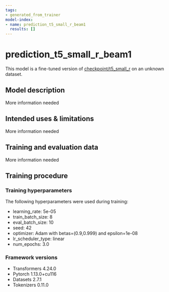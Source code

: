 ```yaml
---
tags:
- generated_from_trainer
model-index:
- name: prediction_t5_small_r_beam1
  results: []
---
```


<!-- This model card has been generated automatically according to the information the Trainer had access to. You
should probably proofread and complete it, then remove this comment. -->

# prediction_t5_small_r_beam1

This model is a fine-tuned version of [checkpoint/t5_small_r](https://huggingface.co/checkpoint/t5_small_r) on an unknown dataset.

## Model description

More information needed

## Intended uses & limitations

More information needed

## Training and evaluation data

More information needed

## Training procedure

### Training hyperparameters

The following hyperparameters were used during training:
- learning_rate: 5e-05
- train_batch_size: 8
- eval_batch_size: 10
- seed: 42
- optimizer: Adam with betas=(0.9,0.999) and epsilon=1e-08
- lr_scheduler_type: linear
- num_epochs: 3.0

### Framework versions

- Transformers 4.24.0
- Pytorch 1.13.0+cu116
- Datasets 2.7.1
- Tokenizers 0.11.0
